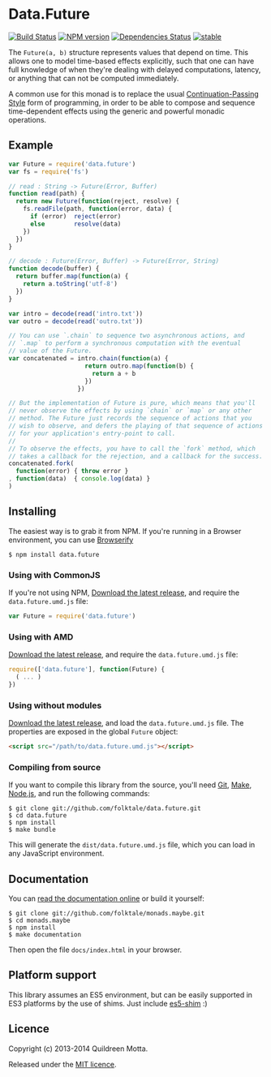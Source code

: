Data.Future
===========

[![Build Status](https://secure.travis-ci.org/folktale/data.future.png?branch=master)](https://travis-ci.org/folktale/data.future)
[![NPM version](https://badge.fury.io/js/data.future.png)](http://badge.fury.io/js/data.future)
[![Dependencies Status](https://david-dm.org/folktale/data.future.png)](https://david-dm.org/folktale/data.future)
[![stable](http://hughsk.github.io/stability-badges/dist/stable.svg)](http://github.com/hughsk/stability-badges)


The `Future(a, b)` structure represents values that depend on time. This allows one
to model time-based effects explicitly, such that one can have full knowledge
of when they're dealing with delayed computations, latency, or anything that
can not be computed immediately.

A common use for this monad is to replace the usual
[Continuation-Passing Style][CPS] form of programming, in order to be able to
compose and sequence time-dependent effects using the generic and powerful
monadic operations.


## Example

```js
var Future = require('data.future')
var fs = require('fs')

// read : String -> Future(Error, Buffer)
function read(path) {
  return new Future(function(reject, resolve) {
    fs.readFile(path, function(error, data) {
      if (error)  reject(error)
      else        resolve(data)
    })
  })
}

// decode : Future(Error, Buffer) -> Future(Error, String)
function decode(buffer) {
  return buffer.map(function(a) {
    return a.toString('utf-8')
  })
}

var intro = decode(read('intro.txt'))
var outro = decode(read('outro.txt'))

// You can use `.chain` to sequence two asynchronous actions, and
// `.map` to perform a synchronous computation with the eventual
// value of the Future.
var concatenated = intro.chain(function(a) {
                     return outro.map(function(b) {
                       return a + b
                     })
                   })

// But the implementation of Future is pure, which means that you'll
// never observe the effects by using `chain` or `map` or any other
// method. The Future just records the sequence of actions that you
// wish to observe, and defers the playing of that sequence of actions
// for your application's entry-point to call.
//
// To observe the effects, you have to call the `fork` method, which
// takes a callback for the rejection, and a callback for the success.
concatenated.fork(
  function(error) { throw error }
, function(data)  { console.log(data) }
)
```


## Installing

The easiest way is to grab it from NPM. If you're running in a Browser
environment, you can use [Browserify][]

    $ npm install data.future


### Using with CommonJS

If you're not using NPM, [Download the latest release][release], and require
the `data.future.umd.js` file:

```js
var Future = require('data.future')
```


### Using with AMD

[Download the latest release][release], and require the `data.future.umd.js`
file:

```js
require(['data.future'], function(Future) {
  ( ... )
})
```


### Using without modules

[Download the latest release][release], and load the `data.future.umd.js`
file. The properties are exposed in the global `Future` object:

```html
<script src="/path/to/data.future.umd.js"></script>
```


### Compiling from source

If you want to compile this library from the source, you'll need [Git][],
[Make][], [Node.js][], and run the following commands:

    $ git clone git://github.com/folktale/data.future.git
    $ cd data.future
    $ npm install
    $ make bundle
    
This will generate the `dist/data.future.umd.js` file, which you can load in
any JavaScript environment.

    
## Documentation

You can [read the documentation online][docs] or build it yourself:

    $ git clone git://github.com/folktale/monads.maybe.git
    $ cd monads.maybe
    $ npm install
    $ make documentation

Then open the file `docs/index.html` in your browser.


## Platform support

This library assumes an ES5 environment, but can be easily supported in ES3
platforms by the use of shims. Just include [es5-shim][] :)


## Licence

Copyright (c) 2013-2014 Quildreen Motta.

Released under the [MIT licence](https://github.com/folktale/data.future/blob/master/LICENCE).

<!-- links -->
[Fantasy Land]: https://github.com/fantasyland/fantasy-land
[Browserify]: http://browserify.org/
[Git]: http://git-scm.com/
[Make]: http://www.gnu.org/software/make/
[Node.js]: http://nodejs.org/
[es5-shim]: https://github.com/kriskowal/es5-shim
[docs]: http://folktale.github.io/data.future
[CPS]: http://matt.might.net/articles/by-example-continuation-passing-style/
<!-- [release: https://github.com/folktale/data.future/releases/download/v$VERSION/data.future-$VERSION.tar.gz] -->
[release]: https://github.com/folktale/data.future/releases/download/v3.0.0/data.future-3.0.0.tar.gz
<!-- [/release] -->

